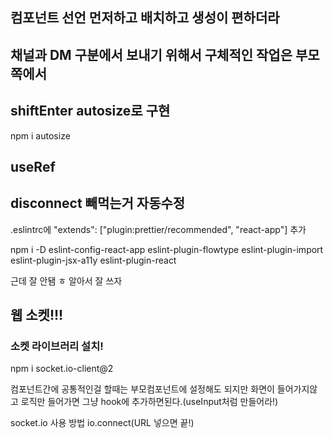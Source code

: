 ## 컴포넌트 선언 먼저하고 배치하고 생성이 편하더라

## 채널과 DM 구분에서 보내기 위해서 구체적인 작업은 부모쪽에서

## shiftEnter autosize로 구현

npm i autosize

## useRef

## disconnect 빼먹는거 자동수정

.eslintrc에 "extends": ["plugin:prettier/recommended", "react-app"] 추가

npm i -D eslint-config-react-app eslint-plugin-flowtype eslint-plugin-import eslint-plugin-jsx-a11y eslint-plugin-react

근데 잘 안됌 ㅎ 알아서 잘 쓰자

## 웹 소켓!!!

### 소켓 라이브러리 설치!

npm i socket.io-client@2

컴포넌트간에 공통적인걸 할때는 부모컴포넌트에 설정해도 되지만 화면이 들어가지않고 로직만 들어가면 그냥 hook에 추가하면된다.(useInput처럼 만들어라!)

socket.io 사용 방법
io.connect(URL 넣으면 끝!)
